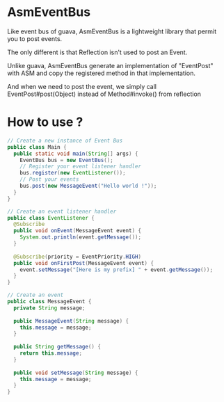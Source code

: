 # AsmEventBus
Like event bus of guava, AsmEventBus is a lightweight library that permit you to post events.

The only different is that Reflection isn't used to post an Event.

Unlike guava, AsmEventBus generate an implementation of "EventPost" with ASM and copy the registered method in that implementation.

And when we need to post the event, we simply call EventPost#post(Object) instead of Method#invoke() from reflection

# How to use ?
```java
// Create a new instance of Event Bus
public class Main {
  public static void main(String[] args) {
    EventBus bus = new EventBus();
    // Register your event listener handler
    bus.register(new EventListener());
    // Post your events
    bus.post(new MessageEvent("Hello world !"));
  }
}

// Create an event listener handler
public class EventListener {
  @Subscribe
  public void onEvent(MessageEvent event) {
    System.out.println(event.getMessage());
  }
  
  @Subscribe(priority = EventPriority.HIGH)
  public void onFirstPost(MessageEvent event) {
    event.setMessage("[Here is my prefix] " + event.getMessage());
  }
}

// Create an event
public class MessageEvent {
  private String message;
  
  public MessageEvent(String message) {
    this.message = message;
  }
  
  public String getMessage() {
    return this.message;
  }
  
  public void setMessage(String message) {
    this.message = message;
  }
}
```

